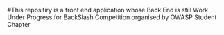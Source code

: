 #This repositiry is a front end application whose Back End is still Work Under Progress for BackSlash Competition organised by OWASP Student Chapter
